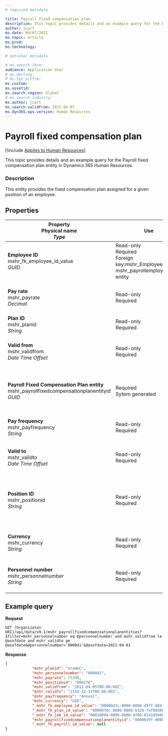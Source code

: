```yaml
---
# required metadata

title: Payroll fixed compensation plan
description: This topic provides details and an example query for the Payroll fixed compensation plan entity in Dynamics 365 Human Resources.
author: jcart
ms.date: 04/07/2021
ms.topic: article
ms.prod: 
ms.technology: 

# optional metadata

# ms.search.form: 
audience: Application User
# ms.devlang: 
# ms.tgt_pltfrm: 
ms.custom: 
ms.assetid: 
ms.search.region: Global
# ms.search.industry: 
ms.author: jcart
ms.search.validFrom: 2021-04-07
ms.dyn365.ops.version: Human Resources
---
```


# Payroll fixed compensation plan

[!include [Applies to Human Resources](../includes/applies-to-hr.md)]

This topic provides details and an example query for the Payroll fixed compensation plan entity in Dynamics 365 Human Resources.

### Description

This entity provides the fixed compensation plan assigned for a given position of an employee.

## Properties

| Property<br>**Physical name**<br>***Type*** | Use | Description |
| --- | --- | --- |
| **Employee ID**<br>mshr_fk_employee_id_value<br>*GUID* | Read-only<br>Required<br>Foreign key:mshr_Employee_id of mshr_payrollemployeeentity entity  | Employee ID |
| **Pay rate**<br>mshr_payrate<br>*Decimal* | Read-only<br>Required | Pay rate defined in fixed compensation plan. |
| **Plan ID**<br>mshr_planid<br>*String* | Read-only<br>Required |Specifies the compensation plan.  |
| **Valid from**<br>mshr_validfrom<br>*Date Time Offset* |  Read-only<br>Required |Date the employee fixed compensation is valid from.  |
| **Payroll Fixed Compensation Plan entity**<br>mshr_payrollfixedcompensationplanentityid<br>*GUID* | Required<br>Sytem generated | A system-generated GUID value to uniquely identify the compensation plan. |
| **Pay frequency**<br>mshr_payfrequency<br>*String* | Read-only<br>Required |The frequency the employee will be paid.  |
| **Valid to**<br>mshr_validto<br>*Date Time Offset* | Read-only <br>Required | Date the employee fixed compensation is valid to. |
| **Position ID**<br>mshr_positionid<br>*String* | Read-only <br>Required | Postion ID associated with the employee and fixed compensation plan enrollment. |
| **Currency**<br>mshr_currency<br>*String* | Read-only <br>Required |The currency defined for the fixed compensation plan   |
| **Personnel number**<br>mshr_personnelnumber<br>*String* | Read-only<br>Required |The employee's unique personnel number.  |

## Example query

**Request**

```http
GET [Organizaton URI]/api/data/v9.1/mshr_payrollfixedcompensationplanentities?$filter=mshr_personnelnumber eq @personnelnumber and mshr_validfrom le @asofdate and mshr_validto ge @asofdate&@personnelnumber='000041'&@asofdate=2021-04-01
```

**Response**

```json
{
            "mshr_planid": "GradeC",
            "mshr_personnelnumber": "000041",
            "mshr_payrate": 75200,
            "mshr_positionid": "000276",
            "mshr_validfrom": "2011-04-05T00:00:00Z",
            "mshr_validto": "2154-12-31T00:00:00Z",
            "mshr_payfrequency": "Annual",
            "mshr_currency": "USD",
            "_mshr_fk_employee_id_value": "00000d3c-0000-0000-d5ff-004105000000",
            "_mshr_fk_plan_id_value": "0000070c-0000-0000-b328-fef003000000",
            "_mshr_fk_job_id_value": "00010094-0000-0000-df00-014105000000",
            "mshr_payrollfixedcompensationplanentityid": "0000029f-0000-0000-d5ff-004105000000",
            "_mshr_fk_payroll_id_value": null
}
```
